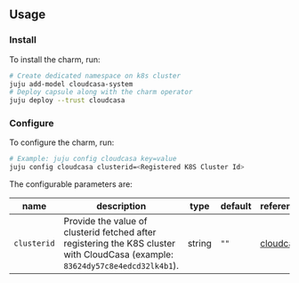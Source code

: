 ## Usage

### Install

To install the charm, run:

```bash
# Create dedicated namespace on k8s cluster
juju add-model cloudcasa-system
# Deploy capsule along with the charm operator
juju deploy --trust cloudcasa
```

### Configure

To configure the charm, run:

```bash
# Example: juju config cloudcasa key=value
juju config cloudcasa clusterid=<Registered K8S Cluster Id>
```

The configurable parameters are:

| **name**                    | **description**                                              | type    | **default**          | references                                                   |
| --------------------------- | ------------------------------------------------------------ | ------- | -------------------- | ------------------------------------------------------------ |
| `clusterid`               | Provide the value of clusterid fetched after registering the K8S cluster with CloudCasa (example: `83624dy57c8e4edcd32lk4b1`). | string  | `""` | [cloudcasa](https://cloudcasa.io) |

